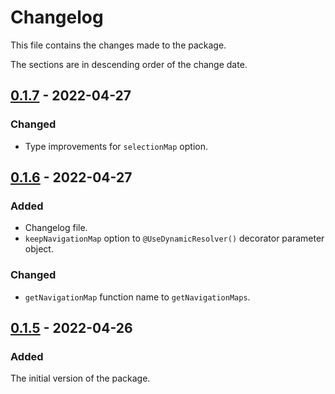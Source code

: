 # Changelog
This file contains the changes made to the package.

The sections are in descending order of the change date.

## [0.1.7] - 2022-04-27
### Changed
- Type improvements for `selectionMap` option.

## [0.1.6] - 2022-04-27
### Added
- Changelog file.
- `keepNavigationMap` option to `@UseDynamicResolver()` decorator parameter
object.

### Changed
- `getNavigationMap` function name to `getNavigationMaps`.

## [0.1.5] - 2022-04-26
### Added
The initial version of the package.

[Unreleased]: https://github.com/incetarik/nestjs-prisma-dynamic-resolvers/compare/v1.0.0...HEAD
[0.1.7]: https://github.com/incetarik/nestjs-prisma-dynamic-resolvers/compare/0.1.6...0.1.7
[0.1.6]: https://github.com/incetarik/nestjs-prisma-dynamic-resolvers/compare/0.1.5...0.1.6
[0.1.5]: https://github.com/incetarik/nestjs-prisma-dynamic-resolvers/releases/tag/0.1.5
